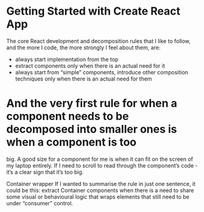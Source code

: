# Getting Started with Create React App

The core React development and decomposition rules that I like to follow, and the more I code, the more strongly I feel about them, are:
 - always start implementation from the top
 - extract components only when there is an actual need for it
 - always start from “simple” components, introduce other composition techniques only when there is an actual need for them

 # And the very first rule for when a component needs to be decomposed into smaller ones is when a component is too
  big. A good size for a component for me is when it can fit on the screen of my laptop entirely. If I need to scroll to read through the component’s code - it’s a clear sign that it’s too big.


Container wrapper
  If I wanted to summarise the rule in just one sentence, it could be this: extract Container components when there is a need to share some visual or behavioural logic that wraps elements that still need to be under “consumer” control.
